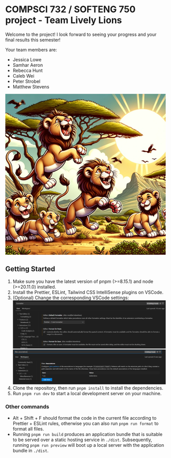 # COMPSCI 732 / SOFTENG 750 project - Team Lively Lions

Welcome to the project! I look forward to seeing your progress and your final results this semester!

Your team members are:

- Jessica Lowe
- Samhar Aeron
- Rebecca Hunt
- Caleb Wei
- Peter Strobel
- Matthew Stevens

![](./readme-images/Lively%20Lions.webp)

## Getting Started

1. Make sure you have the latest version of pnpm (>=8.15.1) and node (>=20.11.0) installed.
2. Install the Prettier, ESLint, Tailwind CSS IntelliSense plugins on VSCode.
3. (Optional) Change the corresponding VSCode settings:
   ![](./readme-images/formatter.png)
   ![](./readme-images/association.png)
4. Clone the repository, then run `pnpm install` to install the dependencies.
5. Run `pnpm run dev` to start a local development server on your machine.

### Other commands

- Alt + Shift + F should format the code in the current file according to Prettier + ESLint rules, otherwise you can also run `pnpm run format` to format all files.
- Running `pnpm run build` produces an application bundle that is suitable to be served over a static hosting service in `./dist`. Subsequently, running `pnpm run preview` will boot up a local server with the application bundle in `./dist`.
